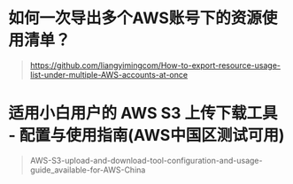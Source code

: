 # 如何一次导出多个AWS账号下的资源使用清单？
> https://github.com/liangyimingcom/How-to-export-resource-usage-list-under-multiple-AWS-accounts-at-once

# 适用小白用户的 AWS S3 上传下载工具 - 配置与使用指南(AWS中国区测试可用)
> AWS-S3-upload-and-download-tool-configuration-and-usage-guide_available-for-AWS-China

